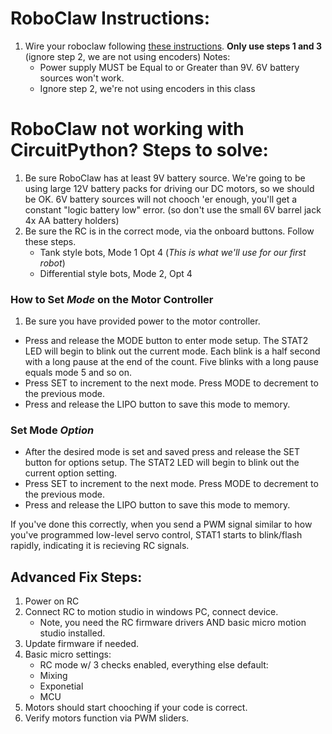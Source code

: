 # RoboClaw Instructions:

1. Wire your roboclaw following [these instructions](https://resources.basicmicro.com/roboclaw-motor-controllers-getting-started-guide/). **Only use steps 1 and 3** (ignore step 2, we are not using encoders)
Notes:
    - Power supply MUST be Equal to or Greater than 9V. 6V battery sources won't work. 
    - Ignore step 2, we're not using encoders in this class


# RoboClaw not working with CircuitPython? Steps to solve:

1. Be sure RoboClaw has at least 9V battery source. We're going to be using large 12V battery packs for driving our DC motors, so we should be OK. 6V battery sources will not chooch 'er enough, you'll get a constant "logic battery low" error. (so don't use the small 6V barrel jack 4x AA battery holders) 
2. Be sure the RC is in the correct mode, via the onboard buttons. Follow these steps. 
    - Tank style bots, Mode 1 Opt 4 (*This is what we'll use for our first robot*)
    - Differential style bots, Mode 2, Opt 4

### How to Set *Mode* on the Motor Controller
1. Be sure you have provided power to the motor controller. 
- Press and release the MODE button to enter mode setup. The STAT2 LED will begin to
blink out the current mode. Each blink is a half second with a long pause at the end of the
count. Five blinks with a long pause equals mode 5 and so on.
- Press SET to increment to the next mode. Press MODE to decrement to the previous
mode.
- Press and release the LIPO button to save this mode to memory.
### Set Mode *Option* 
- After the desired mode is set and saved press and release the SET button for options
setup. The STAT2 LED will begin to blink out the current option setting.
- Press SET to increment to the next mode. Press MODE to decrement to the previous
mode.
- Press and release the LIPO button to save this mode to memory. 

If you've done this correctly, when you send a PWM signal similar to how you've programmed low-level servo control, STAT1 starts to blink/flash rapidly, indicating it is recieving RC signals.

## Advanced Fix Steps:

1. Power on RC
2. Connect RC to motion studio in windows PC, connect device. 
    - Note, you need the RC firmware drivers AND basic micro motion studio installed. 
3. Update firmware if needed. 
4. Basic micro settings:
    - RC mode w/ 3 checks enabled, everything else default:
    - Mixing
    - Exponetial
    - MCU
5. Motors should start chooching if your code is correct. 
6. Verify motors function via PWM sliders. 
